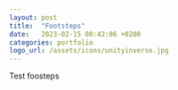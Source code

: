 ```yaml
---
layout: post
title:  "Footsteps"
date:   2023-02-15 00:42:06 +0200
categories: portfolio
logo_url: /assets/icons/unityinverse.jpg
---
```


Test foosteps